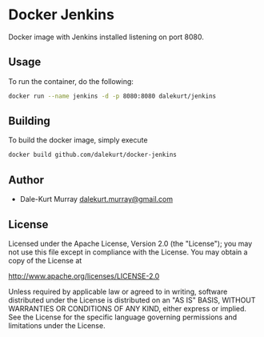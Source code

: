 # Docker Jenkins
Docker image with Jenkins installed listening on port 8080.

## Usage
To run the container, do the following:
``` bash
docker run --name jenkins -d -p 8080:8080 dalekurt/jenkins
```

## Building
To build the docker image, simply execute

```bash
docker build github.com/dalekurt/docker-jenkins
```

## Author
* Dale-Kurt Murray <dalekurt.murray@gmail.com>

## License

Licensed under the Apache License, Version 2.0 (the "License");
you may not use this file except in compliance with the License.
You may obtain a copy of the License at

  http://www.apache.org/licenses/LICENSE-2.0

Unless required by applicable law or agreed to in writing, software
distributed under the License is distributed on an "AS IS" BASIS,
WITHOUT WARRANTIES OR CONDITIONS OF ANY KIND, either express or implied.
See the License for the specific language governing permissions and
limitations under the License.
